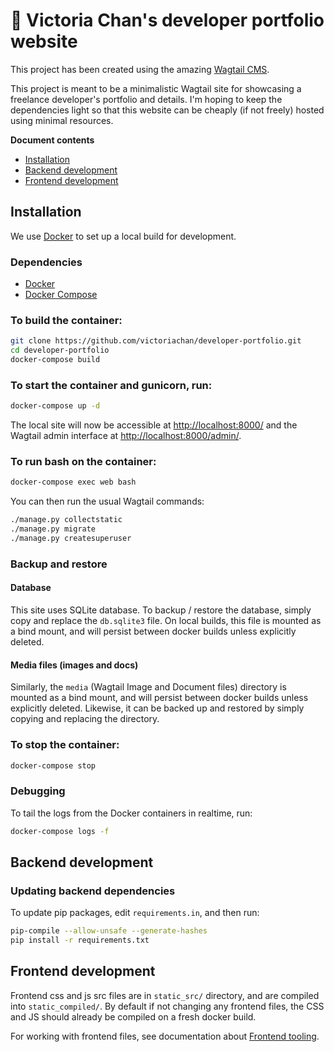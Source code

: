 # 🚀 Victoria Chan's developer portfolio website

This project has been created using the amazing [Wagtail CMS](https://github.com/wagtail/wagtail).

This project is meant to be a minimalistic Wagtail site for showcasing a freelance developer's portfolio and details. I'm hoping to keep the dependencies light so that this website can be cheaply (if not freely) hosted using minimal resources.

**Document contents**

- [Installation](#installation)
- [Backend development](#backend-development)
- [Frontend development](#frontend-development)

## Installation

We use [Docker](https://docs.docker.com/) to set up a local build for development.

### Dependencies

- [Docker](https://docs.docker.com/engine/installation/)
- [Docker Compose](https://docs.docker.com/compose/install/)

### To build the container:

```bash
git clone https://github.com/victoriachan/developer-portfolio.git
cd developer-portfolio
docker-compose build
```

### To start the container and gunicorn, run:

```bash
docker-compose up -d
```

The local site will now be accessible at [http://localhost:8000/](http://localhost:8000/) and the Wagtail admin
interface at [http://localhost:8000/admin/](http://localhost:8000/admin/).


### To run bash on the container:

```bash
docker-compose exec web bash
```

You can then run the usual Wagtail commands:

```bash
./manage.py collectstatic
./manage.py migrate
./manage.py createsuperuser
```

### Backup and restore

#### Database

This site uses SQLite database. To backup / restore the database, simply copy and replace the `db.sqlite3` file. On local builds, this file is mounted as a bind mount, and will persist between docker builds unless explicitly deleted.

#### Media files (images and docs)

Similarly, the `media` (Wagtail Image and Document files) directory is mounted as a bind mount, and will persist between docker builds unless explicitly deleted. Likewise, it can be backed up and restored by simply copying and replacing the directory.


### To stop the container:

```bash
docker-compose stop
```

### Debugging

To tail the logs from the Docker containers in realtime, run:

```bash
docker-compose logs -f
```

## Backend development

### Updating backend dependencies

To update pip packages, edit `requirements.in`, and then run:

```bash
pip-compile --allow-unsafe --generate-hashes
pip install -r requirements.txt
```

## Frontend development

Frontend css and js src files are in `static_src/` directory, and are compiled into `static_compiled/`. By default if not changing any frontend files, the CSS and JS should already be compiled on a fresh docker build.

For working with frontend files, see documentation about [Frontend tooling](https://github.com/victoriachan/developer-portfolio/blob/main/docs/frontend_tooling.md).
